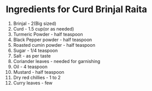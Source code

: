 # Ingredients for Curd Brinjal Raita

1. Brinjal - 2(Big sized)
2. Curd - 1.5 cup(or as needed)
3. Turmeric Powder - half teaspoon
4. Black Pepper powder - half teaspoon
5. Roasted cumin powder - half teaspoon
6. Sugar - 1/4 teaspoon
7. Salt - as per taste
8. Coriander leaves - needed for garnishing
9. Oil - 4 teaspoon
10. Mustard - half teaspoon
11. Dry red chillies - 1 to 2
12. Curry leaves - few

